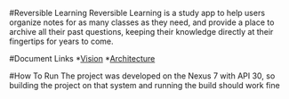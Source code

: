 #Reversible Learning
Reversible Learning is a study app to help users organize notes for as many classes as they need, and provide a place to archive all their past questions, keeping their knowledge directly at their fingertips for years to come.

#Document Links
*[Vision](https://code.cs.umanitoba.ca/3350-winter-2021-a02/group5/-/blob/master/VISION.md)
*[Architecture](https://code.cs.umanitoba.ca/3350-winter-2021-a02/group5/-/blob/master/Documents/Architecture.md)

#How To Run
The project was developed on the Nexus 7 with API 30, so building the project on that system and running the build should work fine